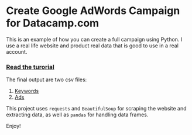 # Create Google AdWords Campaign for Datacamp.com

This is an example of how you can create a full campaign using Python. I use a real life website and product real data that is good to use in a real account. 

### [Read the turorial](datacamp_sem_tutorial.ipynb)

The final output are two csv files:

1. [Keywords](keywords.csv)
2. [Ads](ads.csv)

This project uses `requests` and `BeautifulSoup` for scraping the website and extracting data, as well as `pandas` for handling data frames. 

Enjoy! 

